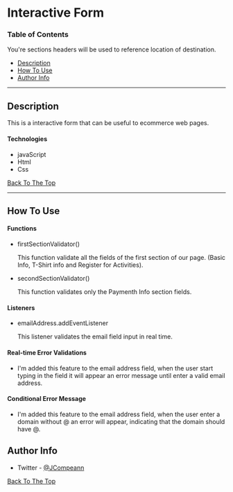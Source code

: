 # Interactive Form

### Table of Contents
You're sections headers will be used to reference location of destination.

- [Description](#description)
- [How To Use](#how-to-use)
- [Author Info](#author-info)

---

## Description

This is a interactive form that can be useful to ecommerce web pages.

#### Technologies

- javaScript
- Html
- Css

[Back To The Top](#read-me-template)

---

## How To Use

#### Functions
- firstSectionValidator()

    This function validate all the fields of the first section of our page. 
    (Basic Info, T-Shirt info and Register for Activities).

- secondSectionValidator() 

    This function validates only the Paymenth Info section fields.

#### Listeners
- emailAddress.addEventListener

    This listener validates the email field input in real time.

#### Real-time Error Validations

- I'm added this feature to the email address field, when the user start typing in the field it will appear an error message until enter a valid email address.

#### Conditional Error Message

- I'm added this feature to the email address field, when the user enter a domain without @ an error will appear, indicating that the domain should have @.


## Author Info

- Twitter - [@JCompeann](https://twitter.com/JCompeann)

[Back To The Top](#read-me-template)
